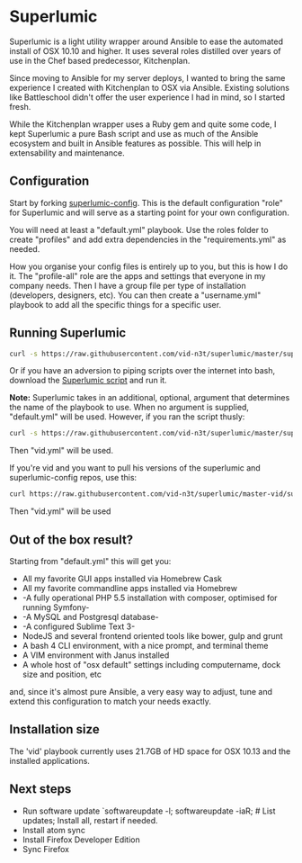 # Superlumic

Superlumic is a light utility wrapper around Ansible to ease the automated install of OSX 10.10 and higher. It uses several roles distilled over years of use in the Chef based predecessor, Kitchenplan.

Since moving to Ansible for my server deploys, I wanted to bring the same experience I created with Kitchenplan to OSX via Ansible. Existing solutions like Battleschool didn't offer the user experience I had in mind, so I started fresh.

While the Kitchenplan wrapper uses a Ruby gem and quite some code, I kept Superlumic a pure Bash script and use as much of the Ansible ecosystem and built in Ansible features as possible. This will help in extensability and maintenance.

## Configuration

Start by forking [superlumic-config](https://github.com/vid-n3t/superlumic-config). This is the default configuration "role" for Superlumic and will serve as a starting point for your own configuration.

You will need at least a "default.yml" playbook. Use the roles folder to create "profiles" and add extra dependencies in the "requirements.yml" as needed.

How you organise your config files is entirely up to you, but this is how I do it. The "profile-all" role are the apps and settings that everyone in my company needs. Then I have a group file per type of installation (developers, designers, etc). You can then create a "username.yml" playbook to add all the specific things for a specific user.

## Running Superlumic

```bash
curl -s https://raw.githubusercontent.com/vid-n3t/superlumic/master/superlumic | bash -s <your repo clone url here>
```

Or if you have an adversion to piping scripts over the internet into bash, download the [Superlumic script](https://raw.githubusercontent.com/vid-n3t/superlumic/master/superlumic) and run it.

**Note:** Superlumic takes in an additional, optional, argument that determines the name of the playbook to use. When no argument is supplied, "default.yml" will be used. However, if you ran the script thusly:

```bash
curl -s https://raw.githubusercontent.com/vid-n3t/superlumic/master/superlumic | bash -s <your repo clone url here> roderik
```

Then "vid.yml" will be used.

If you're vid and you want to pull his versions of the superlumic and superlumic-config repos, use this:

```bash
curl https://raw.githubusercontent.com/vid-n3t/superlumic/master-vid/superlumic | bash -s https://github.com/vid-n3t/superlumic-config.git vid
```

Then "vid.yml" will be used 

## Out of the box result?

Starting from "default.yml" this will get you:

* All my favorite GUI apps installed via Homebrew Cask
* All my favorite commandline apps installed via Homebrew
* -A fully operational PHP 5.5 installation with composer, optimised for running Symfony-
* -A MySQL and Postgresql database-
* -A configured Sublime Text 3-
* NodeJS and several frontend oriented tools like bower, gulp and grunt
* A bash 4 CLI environment, with a nice prompt, and terminal theme
* A VIM environment with Janus installed
* A whole host of "osx default" settings including computername, dock size and position, etc

and, since it's almost pure Ansible, a very easy way to adjust, tune and extend this configuration to match your needs exactly.

## Installation size

The 'vid' playbook currently uses 21.7GB of HD space for OSX 10.13 and the installed applications.

## Next steps

* Run software update `softwareupdate -l; softwareupdate -iaR; # List updates; Install all, restart if needed.
* Install atom sync
* Install Firefox Developer Edition
* Sync Firefox
